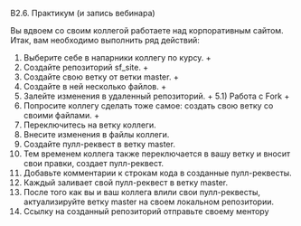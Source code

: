 B2.6. Практикум (и запись вебинара)

 Вы вдвоем со своим коллегой работаете над корпоративным сайтом. 
 Итак, вам необходимо выполнить ряд действий:
1) Выберите себе в напарники коллегу по курсу. +
2) Создайте репозиторий sf_site. +
3) Создайте свою ветку от ветки master. +
4) Создайте в ней несколько файлов. +
5) Залейте изменения в удаленный репозиторий. +
 5.1) Работа с Fork +
6) Попросите коллегу сделать тоже самое: создать свою ветку со своими файлами. + 
7) Переключитесь на ветку коллеги.
8) Внесите изменения в файлы коллеги.
9) Создайте пулл-реквест в ветку master.
10) Тем временем коллега также переключается в вашу ветку и вносит свои правки, создает пулл-реквест.
11) Добавьте комментарии к строкам кода в созданные пулл-реквесты.
12) Каждый заливает свой пулл-реквест в ветку master.
13) После того как вы и ваш коллега влили свои пулл-реквесты, актуализируйте ветку master на своем локальном репозитории.
14) Ссылку на созданный репозиторий отправьте своему ментору

